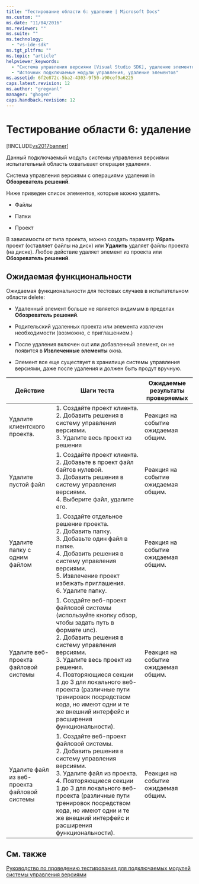 ```yaml
---
title: "Тестирование области 6: удаление | Microsoft Docs"
ms.custom: ""
ms.date: "11/04/2016"
ms.reviewer: ""
ms.suite: ""
ms.technology: 
  - "vs-ide-sdk"
ms.tgt_pltfrm: ""
ms.topic: "article"
helpviewer_keywords: 
  - "Система управления версиями [Visual Studio SDK], удаление элементов"
  - "Источник подключаемые модули управления, удаление элементов"
ms.assetid: 6f2e872c-5ba2-4303-9f50-a90cef9a6225
caps.latest.revision: 12
ms.author: "gregvanl"
manager: "ghogen"
caps.handback.revision: 12
---
```

# Тестирование области 6: удаление
[!INCLUDE[vs2017banner](../../code-quality/includes/vs2017banner.md)]

Данный подключаемый модуль системы управления версиями испытательный область охватывает операции удаления.  
  
 Система управления версиями с операциями удаления in **Обозреватель решений**.  
  
 Ниже приведен список элементов, которые можно удалять.  
  
-   Файлы  
  
-   Папки  
  
-   Проект  
  
 В зависимости от типа проекта, можно создать параметр **Убрать** проект \(оставляет файлы на диск\) или  **Удалить** удаляет файлы проекта \(на диске\).  Любое действие удаляет элемент из проекта или **Обозреватель решений**.  
  
## Ожидаемая функциональности  
 Ожидаемая функциональности для тестовых случаев в испытательном области delete:  
  
-   Удаленный элемент больше не является видимым в пределах **Обозреватель решений**.  
  
-   Родительский удаленных проекта или элемента извлечен необходимости \(возможно, с приглашением.\)  
  
-   После удаления включен out или добавленный элемент, он не появится в **Извлеченные элементы** окна.  
  
-   Элемент все еще существует в хранилище системы управления версиями, даже после удаления и должен быть продут вручную.  
  
|Действие|Шаги теста|Ожидаемые результаты проверяемых|  
|--------------|----------------|--------------------------------------|  
|Удалите клиентского проекта.|1.  Создайте проект клиента.<br />2.  Добавить решения в систему управления версиями.<br />3.  Удалите весь проект из решения|Реакция на событие ожидаемая общим.|  
|Удалите пустой файл|1.  Создайте проект клиента.<br />2.  Добавьте в проект файл байтов нулевой.<br />3.  Добавить решения в систему управления версиями.<br />4.  Выберите файл, удалите его.|Реакция на событие ожидаемая общим.|  
|Удалите папку с одним файлом|1.  Создайте отдельное решение проекта.<br />2.  Добавить папку.<br />3.  Добавьте один файл в папке.<br />4.  Добавить решения в систему управления версиями.<br />5.  Извлечение проект избежать приглашения.<br />6.  Удалите папку.|Реакция на событие ожидаемая общим.|  
|Удалите веб\-проекта файловой системы|1.  Создайте веб\-проект файловой системы \(используйте кнопку обзор, чтобы задать путь в формате unc\).<br />2.  Добавить решения в систему управления версиями.<br />3.  Удалите весь проект из решения.<br />4.  Повторяющиеся секции 1 до 3 для локального веб\-проекта \(различные пути тренировок посредством кода, но имеют одни и те же внешний интерфейс и расширения функциональности\).|Реакция на событие ожидаемая общим.|  
|Удалите файл из веб\-проекта файловой системы|1.  Создайте веб\-проект файловой системы.<br />2.  Добавить решения в систему управления версиями.<br />3.  Удалите файл из проекта.<br />4.  Повторяющиеся секции 1 до 3 для локального веб\-проекта \(различные пути тренировок посредством кода, но имеют одни и те же внешний интерфейс и расширения функциональности\).|Реакция на событие ожидаемая общим.|  
  
## См. также  
 [Руководство по проведению тестирования для подключаемых модулей системы управления версиями](../../extensibility/internals/test-guide-for-source-control-plug-ins.md)